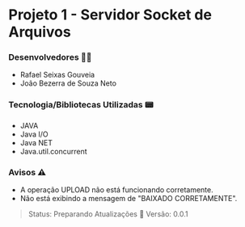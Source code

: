 # Projeto 1 - Servidor Socket de Arquivos

### Desenvolvedores 👨‍💻
- Rafael Seixas Gouveia
- João Bezerra de Souza Neto

### Tecnologia/Bibliotecas Utilizadas 📟
- JAVA
- Java I/O
- Java NET
- Java.util.concurrent

### Avisos ⚠️
- A operação UPLOAD não está funcionando corretamente.
- Não está exibindo a mensagem de "BAIXADO CORRETAMENTE".

> Status: Preparando Atualizações 🧬
> Versão: 0.0.1
